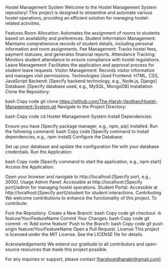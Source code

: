 Hostel Management System
Welcome to the Hostel Management System repository! This project is designed to streamline and automate various hostel operations, providing an efficient solution for managing hostel-related activities.

Features
Room Allocation: Automates the assignment of rooms to students based on availability and preferences.
Student Information Management: Maintains comprehensive records of student details, including personal information and room assignments.
Fee Management: Tracks hostel fees, payment statuses, and generates financial reports.
Attendance Tracking: Monitors student attendance to ensure compliance with hostel regulations.
Leave Management: Facilitates the application and approval process for student leave requests.
Visitor Management: Records visitor information and manages visit permissions.
Technologies Used
Frontend: HTML, CSS, JavaScript
Backend: [Specify backend technology, e.g., Node.js, Django]
Database: [Specify database used, e.g., MySQL, MongoDB]
Installation
Clone the Repository:

bash
Copy code
git clone https://github.com/The-Harsh-Vardhan/Hostel-Management-System.git
Navigate to the Project Directory:

bash
Copy code
cd Hostel-Management-System
Install Dependencies:

Ensure you have [Specify package manager, e.g., npm, pip] installed.
Run the following command:
bash
Copy code
[Specify command to install dependencies, e.g., npm install]
Configure the Database:

Set up your database and update the configuration file with your database credentials.
Run the Application:

bash
Copy code
[Specify command to start the application, e.g., npm start]
Access the Application:

Open your browser and navigate to http://localhost:[Specify port, e.g., 3000].
Usage
Admin Panel: Accessible at http://localhost:[Specify port]/admin for managing hostel operations.
Student Portal: Accessible at http://localhost:[Specify port]/student for student interactions.
Contributing
We welcome contributions to enhance the functionality of this project. To contribute:

Fork the Repository.
Create a New Branch:
bash
Copy code
git checkout -b feature/YourFeatureName
Commit Your Changes:
bash
Copy code
git commit -m 'Add some feature'
Push to the Branch:
bash
Copy code
git push origin feature/YourFeatureName
Open a Pull Request.
License
This project is licensed under the MIT License. See the LICENSE file for details.

Acknowledgements
We extend our gratitude to all contributors and open-source resources that made this project possible.

For any inquiries or support, please contact [harshvardhanabr@gmail.com].
